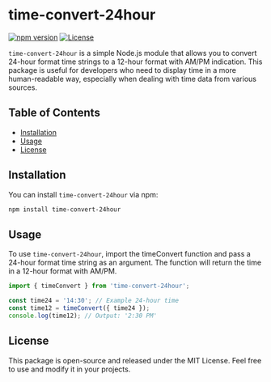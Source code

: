 # time-convert-24hour

[![npm version](https://img.shields.io/npm/v/time-convert-24hour.svg)](https://www.npmjs.com/package/time-convert-24hour)
[![License](https://img.shields.io/badge/license-MIT-blue.svg)](https://github.com/yourusername/time-convert-24hour/blob/main/LICENSE)

`time-convert-24hour` is a simple Node.js module that allows you to convert 24-hour format time strings to a 12-hour format with AM/PM indication. This package is useful for developers who need to display time in a more human-readable way, especially when dealing with time data from various sources.

## Table of Contents
- [Installation](#installation)
- [Usage](#usage)
- [License](#license)

## Installation

You can install `time-convert-24hour` via npm:

```bash
npm install time-convert-24hour
```
## Usage
To use `time-convert-24hour`, import the timeConvert function and pass a 24-hour format time string as an argument. The function will return the time in a 12-hour format with AM/PM.

```js
import { timeConvert } from 'time-convert-24hour';

const time24 = '14:30'; // Example 24-hour time
const time12 = timeConvert({ time24 });
console.log(time12); // Output: '2:30 PM'
```
## License 
This package is open-source and released under the MIT License. Feel free to use and modify it in your projects.


